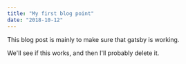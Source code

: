 ```yaml
---
title: "My first blog point"
date: "2018-10-12"
---
```

This blog post is mainly to make sure that gatsby is working. 

We'll see if this works, and then I'll probably delete it.
